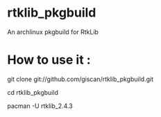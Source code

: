 # rtklib_pkgbuild
An archlinux pkgbuild for RtkLib

# How to use it :


git clone git://github.com/giscan/rtklib_pkgbuild.git

cd rtklib_pkgbuild

pacman -U rtklib_2.4.3

